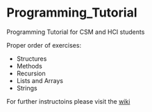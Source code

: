 # Programming_Tutorial
Programming Tutorial for CSM and HCI students  

Proper order of exercises:
* Structures
* Methods
* Recursion
* Lists and Arrays
* Strings

For further instructoins please visit the [wiki](https://github.com/NaNaDi/Programming_Tutorial/wiki)
